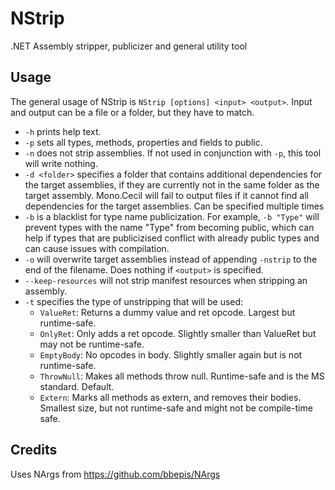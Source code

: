 # NStrip
.NET Assembly stripper, publicizer and general utility tool

## Usage
The general usage of NStrip is `NStrip [options] <input> <output>`. Input and output can be a file or a folder, but they have to match.

- `-h` prints help text.
- `-p` sets all types, methods, properties and fields to public.
- `-n` does not strip assemblies. If not used in conjunction with `-p`, this tool will write nothing.
- `-d <folder>` specifies a folder that contains additional dependencies for the target assemblies, if they are currently not in the same folder as the target assembly. Mono.Cecil will fail to output files if it cannot find all dependencies for the target assemblies. Can be specified multiple times
- `-b` is a blacklist for type name publicization. For example, `-b "Type"` will prevent types with the name "Type" from becoming public, which can help if types that are publicizised conflict with already public types and can cause issues with compilation.
- `-o` will overwrite target assemblies instead of appending `-nstrip` to the end of the filename. Does nothing if `<output>` is specified.
- `--keep-resources` will not strip manifest resources when stripping an assembly.
- `-t` specifies the type of unstripping that will be used:
  - `ValueRet`: Returns a dummy value and ret opcode. Largest but runtime-safe.
  - `OnlyRet`: Only adds a ret opcode. Slightly smaller than ValueRet but may not be runtime-safe.
  - `EmptyBody`: No opcodes in body. Slightly smaller again but is not runtime-safe.
  - `ThrowNull`: Makes all methods throw null. Runtime-safe and is the MS standard. Default.
  - `Extern`: Marks all methods as extern, and removes their bodies. Smallest size, but not runtime-safe and might not be compile-time safe.

## Credits
Uses NArgs from https://github.com/bbepis/NArgs
